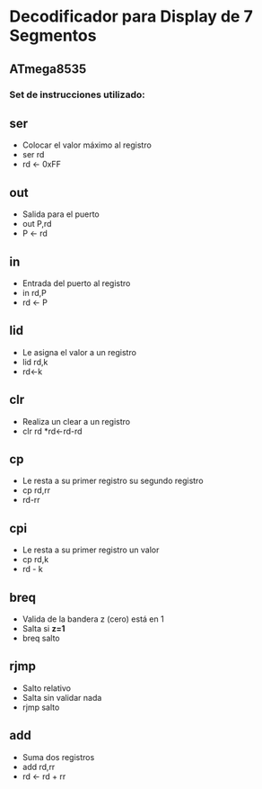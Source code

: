 # Decodificador para Display de 7 Segmentos
## ATmega8535
### Set de instrucciones utilizado:
## ser
* Colocar el valor máximo al registro
* ser rd
* rd <- 0xFF
## out
* Salida para el puerto
* out P,rd
* P <- rd
## in
* Entrada del puerto al registro
* in rd,P
* rd <- P
## lid
* Le asigna el valor a un registro
* lid rd,k 
* rd<-k
## clr
* Realiza un clear a un registro
* clr rd
*rd<-rd-rd
## cp
* Le resta a su primer registro su segundo registro
* cp rd,rr
* rd-rr
## cpi
* Le resta a su primer registro un valor
* cp rd,k
* rd - k
## breq
* Valida de la bandera z (cero) está en 1
* Salta si **z=1**
* breq salto
## rjmp
* Salto relativo
* Salta sin validar nada
* rjmp salto
## add
* Suma dos registros
* add rd,rr
* rd <- rd + rr
